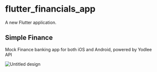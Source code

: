 # flutter_financials_app

A new Flutter application.

## Simple Finance

Mock Finance banking app for both iOS and Android, powered by Yodlee API

![Untitled design](https://user-images.githubusercontent.com/43770391/97064409-a0e95280-1573-11eb-8997-cadaba1b30ab.gif)

